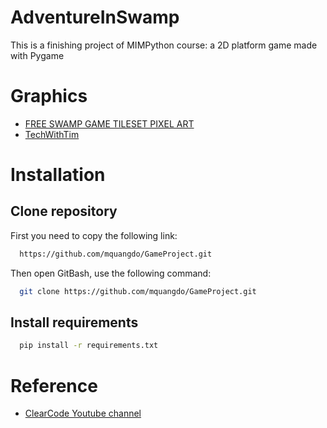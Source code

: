 
# AdventureInSwamp

This is a finishing project of MIMPython course: a 2D platform game
made with Pygame






# Graphics

 - [FREE SWAMP GAME TILESET PIXEL ART](https://craftpix.net/freebies/free-swamp-game-tileset-pixel-art/)
 - [TechWithTim](https://github.com/techwithtim/Python-Platformer/tree/main/assets)
 
# Installation

## Clone repository

First you need to copy the following link:

```bash
  https://github.com/mquangdo/GameProject.git
```
Then open GitBash, use the following command:
```bash
  git clone https://github.com/mquangdo/GameProject.git
```
## Install requirements

```bash
  pip install -r requirements.txt
```


# Reference
- [ClearCode Youtube channel](https://www.youtube.com/watch?v=KJpP85tnOKg&list=PL8ui5HK3oSiGXM2Pc2DahNu1xXBf7WQh-)


    